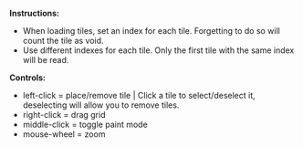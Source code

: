 **Instructions:**<br>
- When loading tiles, set an index for each tile. Forgetting to do so will count the tile as void.<br>
- Use different indexes for each tile. Only the first tile with the same index will be read.

**Controls:** <br>
- left-click = place/remove tile | Click a tile to select/deselect it, deselecting will allow you to remove tiles.<br>
- right-click = drag grid<br>
- middle-click = toggle paint mode
- mouse-wheel = zoom
